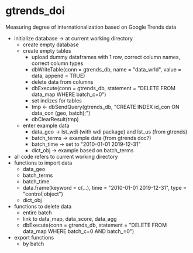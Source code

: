 # gtrends_doi
Measuring degree of internationalization based on Google Trends data

- initialize database -> at current working directory
  - create empty database
  - create empty tables
    - upload dummy dataframes with 1 row, correct column names, correct column types
    - dbWriteTable(conn = gtrends_db, name = "data_wrld", value = data, append = TRUE)
    - delete data from columns
    - dbExecute(conn = gtrends_db, statement = "DELETE FROM data_map WHERE batch_c=0")
    - set indizes for tables
    - tmp <- dbSendQuery(gtrends_db, "CREATE INDEX id_con ON data_con (geo, batch);")
    - dbClearResult(tmp)
  - enter example data
    - data_geo -> lst_wdi (with wdi package) and lst_us (from gtrends)
    - batch_terms -> example data (from gtrends doc?)
    - batch_time -> set to "2010-01-01 2019-12-31"
    - dict_obj -> example based on batch_terms
- all code refers to current working directory
- functions to import data
  - data_geo
  - batch_terms
  - batch_time
  - data.frame(keyword = c(...), time = "2010-01-01 2019-12-31", type = "control|object")
  - dict_obj
- functions to delete data
  - entire batch
  - link to data_map, data_score, data_agg
  - dbExecute(conn = gtrends_db, statement = "DELETE FROM data_map WHERE batch_c=0 AND batch_=0")
- export functions
  - by batch

